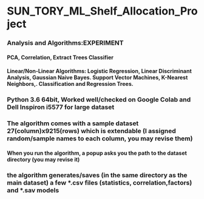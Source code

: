 # SUN_TORY_ML_Shelf_Allocation_Project
### Analysis and Algorithms:EXPERIMENT
#### PCA, Correlation, Extract Trees Classifier 
#### Linear/Non-Linear Algorithms: Logistic Regression, Linear Discriminant Analysis, Gaussian Naive Bayes. Support Vector Machines, K-Nearest Neighbors,. Classification and Regression Trees.

### Python 3.6 64bit, Worked well/checked on Google Colab and Dell Inspiron i5577 for large dataset
### The algorithm comes with a sample dataset 27(column)x9215(rows) which is extendable (I assigned random/sample names to each column, you may revise them) 
#### When you run the algorithm, a popup asks you the path to the dataset directory (you may revise it)
### the algorithm generates/saves (in the same directory as the main dataset) a few *.csv files (statistics, correlation,factors) and *.sav models
